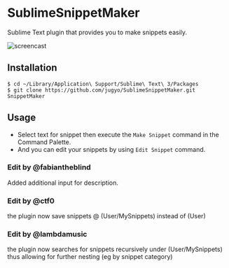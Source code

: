 SublimeSnippetMaker
========

Sublime Text plugin that provides you to make snippets easily.

![screencast](http://i.imgur.com/lvfFh9G.gif)

## Installation

```
$ cd ~/Library/Application\ Support/Sublime\ Text\ 3/Packages
$ git clone https://github.com/jugyo/SublimeSnippetMaker.git SnippetMaker
```

## Usage

* Select text for snippet then execute the `Make Snippet` command in the Command Palette.
* And you can edit your snippets by using `Edit Snippet` command.

### Edit by @fabiantheblind

Added additional input for description.

### Edit by @ctf0

the plugin now save snippets @ (User/MySnippets) instead of (User)

### Edit by @lambdamusic

the plugin now searches for snippets recursively under (User/MySnippets) thus allowing for further nesting (eg by snippet category)
